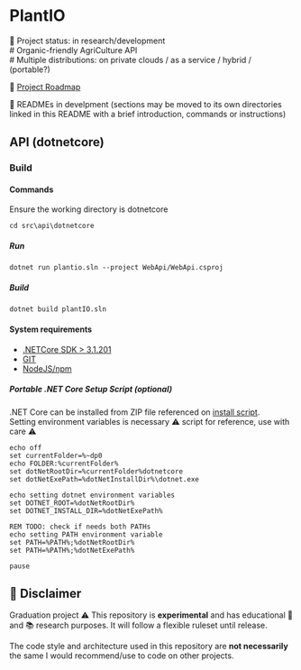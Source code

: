 # PlantIO
🚧 Project status: in research/development  
\# Organic-friendly AgriCulture API  
\# Multiple distributions: on private clouds / as a service / hybrid / (portable?)


📅 [Project Roadmap](https://github.com/davifiamenghi/plantIO/wiki/Roadmap)

🚧 READMEs in develpment (sections may be moved to its own directories linked in this README with a brief introduction, commands or instructions)

## API (dotnetcore)

### Build

#### Commands
Ensure the working directory  is dotnetcore
```batch
cd src\api\dotnetcore
```
##### Run
```batch
dotnet run plantio.sln --project WebApi/WebApi.csproj
```
##### Build
```batch
dotnet build plantIO.sln
```

#### System requirements
- [.NETCore SDK > 3.1.201](https://dotnet.microsoft.com/download/dotnet-core/3.1)
- [GIT](https://git-scm.com/downloads)
- [NodeJS/npm ](https://www.npmjs.com/get-npm)

##### Portable .NET Core Setup Script (optional)
.NET Core can be installed from ZIP file referenced on [install script](https://dotnet.microsoft.com/download/dotnet-core/scripts).  
Setting environment variables is necessary ⚠️ script for reference, use with care ⚠️
```batch
echo off
set currentFolder=%~dp0
echo FOLDER:%currentFolder%
set dotNetRootDir=%currentFolder%dotnetcore
set dotNetExePath=%dotNetInstallDir%\dotnet.exe

echo setting dotnet environment variables
set DOTNET_ROOT=%dotNetRootDir%
set DOTNET_INSTALL_DIR=%dotNetExePath%

REM TODO: check if needs both PATHs
echo setting PATH environment variable
set PATH=%PATH%;%dotNetRootDir% 
set PATH=%PATH%;%dotNetExePath%

pause
```

## 🚧 Disclaimer 
Graduation project ⚠️ This repository is **experimental** and has educational 🏫 and 📚 research purposes. It will follow a flexible ruleset until release.  

The code style and architecture used in this repository are **not necessarily** the same I would recommend/use to code on other projects.
